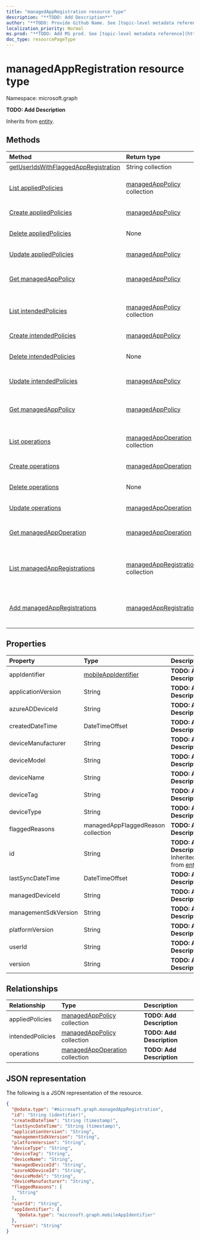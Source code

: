 ```yaml
---
title: "managedAppRegistration resource type"
description: "**TODO: Add Description**"
author: "**TODO: Provide Github Name. See [topic-level metadata reference](https://msgo.azurewebsites.net/add/document/guidelines/metadata.html#topic-level-metadata)**"
localization_priority: Normal
ms.prod: "**TODO: Add MS prod. See [topic-level metadata reference](https://msgo.azurewebsites.net/add/document/guidelines/metadata.html#topic-level-metadata)**"
doc_type: resourcePageType
---
```


# managedAppRegistration resource type


Namespace: microsoft.graph

**TODO: Add Description**


Inherits from [entity](../resources/entity.md).

## Methods
|Method|Return type|Description|
|:---|:---|:---|
|[getUserIdsWithFlaggedAppRegistration](../api/managedappregistration-getuseridswithflaggedappregistration.md)|String collection|**TODO: Add Description**|
|[List appliedPolicies](../api/managedappregistration-list-appliedpolicies.md)|[managedAppPolicy](../resources/managedapppolicy.md) collection|Get the managedAppPolicies from the appliedPolicies navigation property.|
|[Create appliedPolicies](../api/managedappregistration-post-appliedpolicies.md)|[managedAppPolicy](../resources/managedapppolicy.md)|Create a new appliedPolicies object.|
|[Delete appliedPolicies](../api/managedappregistration-delete-appliedpolicies.md)|None|Delete an [managedAppPolicy](../resources/managedapppolicy.md) object.|
|[Update appliedPolicies](../api/managedappregistration-update-appliedpolicies.md)|[managedAppPolicy](../resources/managedapppolicy.md)|Update the properties of an appliedPolicies object.|
|[Get managedAppPolicy](../api/managedapppolicy-get.md)|[managedAppPolicy](../resources/managedapppolicy.md)|Read the properties and relationships of a [managedAppPolicy](../resources/managedapppolicy.md) object.|
|[List intendedPolicies](../api/managedappregistration-list-intendedpolicies.md)|[managedAppPolicy](../resources/managedapppolicy.md) collection|Get the managedAppPolicies from the intendedPolicies navigation property.|
|[Create intendedPolicies](../api/managedappregistration-post-intendedpolicies.md)|[managedAppPolicy](../resources/managedapppolicy.md)|Create a new intendedPolicies object.|
|[Delete intendedPolicies](../api/managedappregistration-delete-intendedpolicies.md)|None|Delete an [managedAppPolicy](../resources/managedapppolicy.md) object.|
|[Update intendedPolicies](../api/managedappregistration-update-intendedpolicies.md)|[managedAppPolicy](../resources/managedapppolicy.md)|Update the properties of an intendedPolicies object.|
|[Get managedAppPolicy](../api/managedapppolicy-get.md)|[managedAppPolicy](../resources/managedapppolicy.md)|Read the properties and relationships of a [managedAppPolicy](../resources/managedapppolicy.md) object.|
|[List operations](../api/managedappregistration-list-operations.md)|[managedAppOperation](../resources/managedappoperation.md) collection|Get the managedAppOperations from the operations navigation property.|
|[Create operations](../api/managedappregistration-post-operations.md)|[managedAppOperation](../resources/managedappoperation.md)|Create a new operations object.|
|[Delete operations](../api/managedappregistration-delete-operations.md)|None|Delete an [managedAppOperation](../resources/managedappoperation.md) object.|
|[Update operations](../api/managedappregistration-update-operations.md)|[managedAppOperation](../resources/managedappoperation.md)|Update the properties of an operations object.|
|[Get managedAppOperation](../api/managedappoperation-get.md)|[managedAppOperation](../resources/managedappoperation.md)|Read the properties and relationships of a [managedAppOperation](../resources/managedappoperation.md) object.|
|[List managedAppRegistrations](../api/user-list-managedappregistrations.md)|[managedAppRegistration](../resources/managedappregistration.md) collection|Get the managedAppRegistrations from the managedAppRegistrations navigation property.|
|[Add managedAppRegistrations](../api/user-post-managedappregistrations.md)|[managedAppRegistration](../resources/managedappregistration.md)|Add managedAppRegistrations by posting to the managedAppRegistrations collection.|

## Properties
|Property|Type|Description|
|:---|:---|:---|
|appIdentifier|[mobileAppIdentifier](../resources/mobileappidentifier.md)|**TODO: Add Description**|
|applicationVersion|String|**TODO: Add Description**|
|azureADDeviceId|String|**TODO: Add Description**|
|createdDateTime|DateTimeOffset|**TODO: Add Description**|
|deviceManufacturer|String|**TODO: Add Description**|
|deviceModel|String|**TODO: Add Description**|
|deviceName|String|**TODO: Add Description**|
|deviceTag|String|**TODO: Add Description**|
|deviceType|String|**TODO: Add Description**|
|flaggedReasons|managedAppFlaggedReason collection|**TODO: Add Description**|
|id|String|**TODO: Add Description** Inherited from [entity](../resources/entity.md)|
|lastSyncDateTime|DateTimeOffset|**TODO: Add Description**|
|managedDeviceId|String|**TODO: Add Description**|
|managementSdkVersion|String|**TODO: Add Description**|
|platformVersion|String|**TODO: Add Description**|
|userId|String|**TODO: Add Description**|
|version|String|**TODO: Add Description**|

## Relationships
|Relationship|Type|Description|
|:---|:---|:---|
|appliedPolicies|[managedAppPolicy](../resources/managedapppolicy.md) collection|**TODO: Add Description**|
|intendedPolicies|[managedAppPolicy](../resources/managedapppolicy.md) collection|**TODO: Add Description**|
|operations|[managedAppOperation](../resources/managedappoperation.md) collection|**TODO: Add Description**|

## JSON representation
The following is a JSON representation of the resource.
<!-- {
  "blockType": "resource",
  "keyProperty": "id",
  "@odata.type": "microsoft.graph.managedAppRegistration",
  "baseType": "microsoft.graph.entity",
  "openType": false
}
-->
``` json
{
  "@odata.type": "#microsoft.graph.managedAppRegistration",
  "id": "String (identifier)",
  "createdDateTime": "String (timestamp)",
  "lastSyncDateTime": "String (timestamp)",
  "applicationVersion": "String",
  "managementSdkVersion": "String",
  "platformVersion": "String",
  "deviceType": "String",
  "deviceTag": "String",
  "deviceName": "String",
  "managedDeviceId": "String",
  "azureADDeviceId": "String",
  "deviceModel": "String",
  "deviceManufacturer": "String",
  "flaggedReasons": [
    "String"
  ],
  "userId": "String",
  "appIdentifier": {
    "@odata.type": "microsoft.graph.mobileAppIdentifier"
  },
  "version": "String"
}
```

